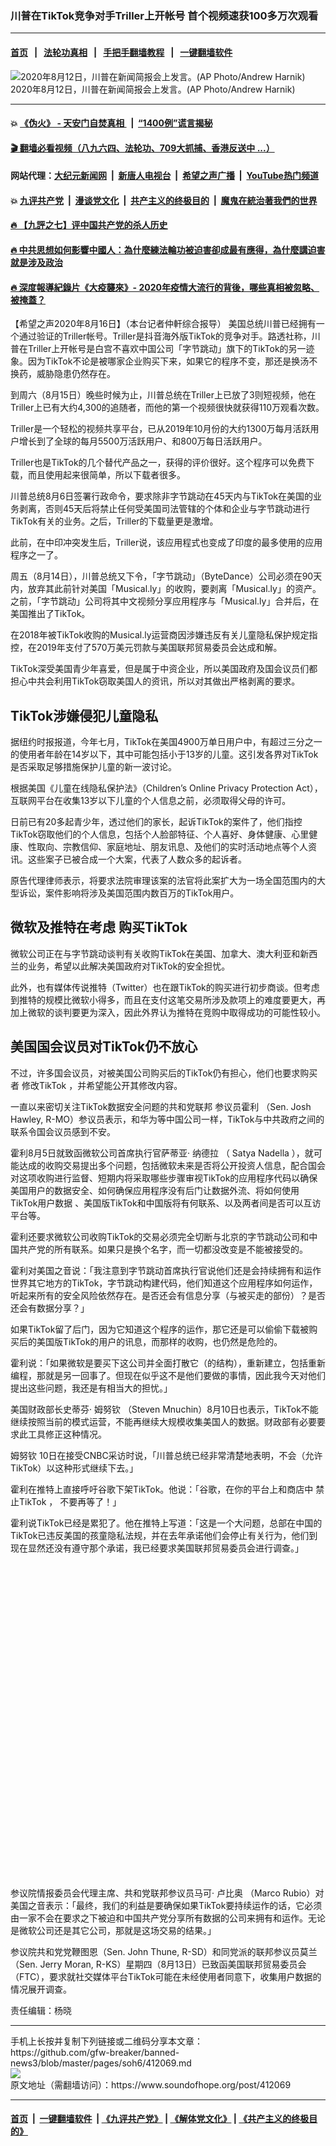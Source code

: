 ### 川普在TikTok竞争对手Triller上开帐号 首个视频速获100多万次观看
------------------------

#### [首页](https://github.com/gfw-breaker/banned-news3/blob/master/README.md) &nbsp;&nbsp;|&nbsp;&nbsp; [法轮功真相](https://github.com/begood0513/basic/blob/master/README.md)  &nbsp;&nbsp;|&nbsp;&nbsp; [手把手翻墙教程](https://github.com/gfw-breaker/guides/wiki)  &nbsp;&nbsp;|&nbsp;&nbsp; [一键翻墙软件](https://github.com/gfw-breaker/nogfw/blob/master/README.md)  



<div><img alt="2020年8月12日，川普在新闻简报会上发言。(AP Photo/Andrew Harnik)" src="https://img.soundofhope.org/2020-08/1597600733653.jpg"/>
<br/><figcaption class="caption">
 2020年8月12日，川普在新闻简报会上发言。(AP Photo/Andrew Harnik)
</figcaption></div><hr/>

#### 💥 [《伪火》 - 天安门自焚真相 ](http://141.164.51.119:10000/videos/blog/weihuo.html)&nbsp; |&nbsp; [“1400例”谎言揭秘  ](http://141.164.51.119:10000/videos/blog/jiexi1400.html)

#### [ 🎬  翻墙必看视频（八九六四、法轮功、709大抓捕、香港反送中 ...）](https://github.com/gfw-breaker/links/blob/master/banned.md)

#### 网站代理：[大纪元新闻网](http://167.172.10.89:10080/gb/) &nbsp;|&nbsp; [新唐人电视台](http://167.172.10.89:8808/gb/) &nbsp;|&nbsp; [希望之声广播](http://167.172.10.89/radio.html) &nbsp;|&nbsp; [YouTube热门频道](http://158.247.203.241/youtube.html)

#### 💥 [九评共产党](http://141.164.51.119:10000/videos/res/jiuping/)&nbsp; |&nbsp; [漫谈党文化](http://141.164.51.119:10000/videos/res/mtdwh/)&nbsp; |&nbsp; [共产主义的终极目的](http://141.164.51.119:10000/videos/res/zjmd/)&nbsp; |&nbsp; [魔鬼在統治著我們的世界](http://141.164.51.119:10000/videos/res/TheSpecter/)  

#### [ 🔥  【九評之七】评中国共产党的杀人历史](http://141.164.51.119:10000/videos/news/../res/jiuping/index.html)

#### [ 🔥  中共思想如何影響中國人：為什麼練法輪功被迫害卻成最有應得，為什麼講迫害就是涉及政治](http://141.164.51.119:10000/videos/news/truth01.html)

#### [ 🔥  深度報導紀錄片《大疫襲來》- 2020年疫情大流行的背後，哪些真相被忽略、被掩蓋？](http://141.164.51.119:10000/videos/news/../corona/index.html)

<div><div class="Content__Wrapper sc-1bvya0-0 grZQxZ">
 <p class="meta-top">
  <span class="meta">
   【希望之声2020年8月16日】（本台记者仲軒综合报导）
  </span>
  美国总统川普已经拥有一个通过验证的Triller帐号。Triller是抖音海外版TikTok的竞争对手。路透社称，川普在Triller上开帐号是白宫不喜欢中国公司「字节跳动」旗下的TikTok的另一迹象。因为TikTok不论是被哪家企业购买下来，如果它的程序不变，那还是换汤不换药，威胁隐患仍然存在。
 </p>
 <p>
  到周六（8月15日）晚些时候为止，川普总统在Triller上已放了3则短视频，他在Triller上已有大约4,300的追随者，而他的第一个视频很快就获得110万观看次数。
 </p>
 <div class="AD_Embed__Wrap-sc-1xslmin-0 igMuqX module desktop">
  <div>
  </div>
 </div>
 <p>
  Triller是一个轻松的视频共享平台，已从2019年10月份的大约1300万每月活跃用户增长到了全球的每月5500万活跃用户、和800万每日活跃用户。
 </p>
 <p>
  Triller也是TikTok的几个替代产品之一，获得的评价很好。这个程序可以免费下载，而且使用起来很简单，所以下载者很多。
 </p>
 <p>
  川普总统8月6日签署行政命令，要求除非字节跳动在45天内与TikTok在美国的业务剥离，否则45天后将禁止任何受美国司法管辖的个体和企业与字节跳动进行TikTok有关的业务。之后，Triller的下载量更是激增。
 </p>
 <p>
  此前，在中印冲突发生后，Triller说，该应用程式也变成了印度的最多使用的应用程序之一了。
 </p>
 <p>
  周五（8月14日），川普总统又下令，「字节跳动」（ByteDance）公司必须在90天内，放弃其此前针对美国「Musical.ly」的收购，要剥离「Musical.ly」的资产。之前，「字节跳动」公司将其中文视频分享应用程序与「Musical.ly」合并后，在美国推出了TikTok。
 </p>
 <p>
  在2018年被TikTok收购的Musical.ly运营商因涉嫌违反有关儿童隐私保护规定指控，在2019年支付了570万美元罚款与美国联邦贸易委员会达成和解。
 </p>
 <p>
  TikTok深受美国青少年喜爱，但是属于中资企业，所以美国政府及国会议员们都担心中共会利用TikTok窃取美国人的资讯，所以对其做出严格剥离的要求。
 </p>
 <h2>
  <ok href="/term/352093">
   TikTok涉嫌侵犯儿童隐私
  </ok>
 </h2>
 <p>
  据纽约时报报道，今年七月，TikTok在美国4900万单日用户中，有超过三分之一的使用者年龄在14岁以下，其中可能包括小于13岁的儿童。这引发各界对TikTok是否采取足够措施保护儿童的新一波讨论。
 </p>
 <p>
  根据美国《儿童在线隐私保护法》（Children’s Online Privacy Protection Act），互联网平台在收集13岁以下儿童的个人信息之前，必须取得父母的许可。
 </p>
 <p>
  日前已有20多起青少年，透过他们的家长，起诉TikTok的案件了，他们指控TikTok窃取他们的个人信息，包括个人脸部特征、个人喜好、身体健康、心里健康、性取向、宗教信仰、家庭地址、朋友讯息、及他们的实时活动地点等个人资讯。这些案子已被合成一个大案，代表了人数众多的起诉者。
 </p>
 <p>
  原告代理律师表示，将要求法院审理该案的法官将此案扩大为一场全国范围内的大型诉讼，案件影响将涉及美国范围内数百万的TikTok用户。
 </p>
 <h2>
  微软及推特在考虑
  <ok href="/term/352105">
   购买TikTok
  </ok>
 </h2>
 <p>
  微软公司正在与字节跳动谈判有关收购TikTok在美国、加拿大、澳大利亚和新西兰的业务，希望以此解决美国政府对TikTok的安全担忧。
 </p>
 <p>
  此外，也有媒体传说推特（Twitter）也在跟TikTok的购买进行初步商谈。但考虑到推特的规模比微软小得多，而且在支付这笔交易所涉及款项上的难度要更大，再加上微软的谈判要更为深入，因此外界认为推特在竞购中取得成功的可能性较小。
 </p>
 <h2>
  美国国会议员对TikTok仍不放心
 </h2>
 <p>
  不过，许多国会议员，对被美国公司购买后的TikTok仍有担心，他们也要求购买者
  <ok href="/term/352108">
   修改TikTok
  </ok>
  ，并希望能公开其修改内容。
 </p>
 <div class="AD_Embed__Wrap-sc-1xslmin-0 igMuqX module desktop">
  <div>
  </div>
 </div>
 <p>
  一直以来密切关注TikTok数据安全问题的共和党联邦
  <ok href="/term/242242">
   参议员霍利
  </ok>
  （Sen. Josh Hawley, R-MO）参议员表示，和华为等中国公司一样，TikTok与中共政府之间的联系令国会议员感到不安。
 </p>
 <p>
  霍利8月5日就致函微软公司首席执行官萨蒂亚·
  <ok href="/term/106128">
   纳德拉
  </ok>
  （
  <ok href="/term/352102">
   Satya Nadella
  </ok>
  ），就可能达成的收购交易提出多个问题，包括微软未来是否将公开投资人信息，配合国会对这项收购进行监督、短期内将采取哪些步骤审视TikTok的应用程序代码以确保美国用户的数据安全、如何确保应用程序没有后门让数据外流、将如何使用
  <ok href="/term/352114">
   TikTok用户数据
  </ok>
  、美国版TikTok和中国版将有何联系、以及两者间是否可以互访平台等。
 </p>
 <p>
  霍利还要求微软公司收购TikTok的交易必须完全切断与北京的字节跳动公司和中国共产党的所有联系。如果只是换个名字，而一切都没改变是不能被接受的。
 </p>
 <p>
  霍利对美国之音说：「我注意到字节跳动首席执行官说他们还是会持续拥有和运作世界其它地方的TikTok，字节跳动构建代码，他们知道这个应用程序如何运作，听起来所有的安全风险依然存在。是否还会有信息分享（与被买走的部份）？是否还会有数据分享？」
 </p>
 <p>
  如果TikTok留了后门，因为它知道这个程序的运作，那它还是可以偷偷下载被购买后的美国版TikTok的用户的讯息，而那样的收购，也仍然是危险的。
 </p>
 <p>
  霍利说：「如果微软是要买下这公司并全面打散它（的结构），重新建立，包括重新编程，那就是另一回事了。但现在似乎这不是他们要做的事情，因此我今天对他们提出这些问题，我还是有相当大的担忧。」
 </p>
 <p>
  美国财政部长史蒂芬·
  <ok href="/term/9827">
   姆努钦
  </ok>
  （Steven Mnuchin）8月10日也表示，TikTok不能继续按照当前的模式运营，不能再继续大规模收集美国人的数据。财政部有必要要求此工具修正这种情况。
 </p>
 <p>
  <ok href="/term/9827">
   姆努钦
  </ok>
  10日在接受CNBC采访时说，「川普总统已经非常清楚地表明，不会（允许TikTok）以这种形式继续下去。」
 </p>
 <p>
  霍利在推特上直接呼吁谷歌下架TikTok。他说：「谷歌，在你的平台上和商店中
  <ok href="/term/322369">
   禁止TikTok
  </ok>
  ， 不要再等了！」
 </p>
 <p>
  霍利说TikTok已经是累犯了。他在推特上写道：「这是一个大问题，总部在中国的TikTok已违反美国的孩童隐私法规，并在去年承诺他们会停止有关行为，他们到现在显然还没有遵守那个承诺，我已经要求美国联邦贸易委员会进行调查。」
 </p>
 <div class="soh-embed">
  <div class="soh-embed-inner">
   <div class="iframely-embed" style="max-width: 550px;">
    <div class="iframely-responsive" style="padding-bottom: 100%;">
    </div>
   </div>
  </div>
 </div>
 <p>
  参议院情报委员会代理主席、共和党联邦参议员马可·
  <ok href="/term/27822">
   卢比奥
  </ok>
  （Marco Rubio）对美国之音表示：「最终，我们的利益是要确保如果TikTok要持续运作的话，它必须由一家不会在要求之下被迫和中国共产党分享所有数据的公司来拥有和运作。无论是微软公司还是其它公司，那就是这场交易的结果。」
 </p>
 <p>
  参议院共和党党鞭图恩（Sen. John Thune, R-SD）和同党派的联邦参议员莫兰（Sen. Jerry Moran, R-KS）星期四（8月13日）已致函美国联邦贸易委员会（FTC），要求就社交媒体平台TikTok可能在未经使用者同意下，收集用户数据的情况展开调查。
 </p>
 <p class="meta-btm">
  责任编辑：杨晓
 </p>
</div>
</div>
<hr/>
手机上长按并复制下列链接或二维码分享本文章：<br/>
https://github.com/gfw-breaker/banned-news3/blob/master/pages/soh6/412069.md <br/>
<a href='https://github.com/gfw-breaker/banned-news3/blob/master/pages/soh6/412069.md'><img src='https://github.com/gfw-breaker/banned-news3/blob/master/pages/soh6/412069.md.png'/></a> <br/>
原文地址（需翻墙访问）：https://www.soundofhope.org/post/412069


------------------------
#### [首页](https://github.com/gfw-breaker/banned-news3/blob/master/README.md) &nbsp;|&nbsp; [一键翻墙软件](https://github.com/gfw-breaker/nogfw/blob/master/README.md) &nbsp;| [《九评共产党》](https://github.com/gfw-breaker/9ping.md/blob/master/README.md#九评之一评共产党是什么) | [《解体党文化》](https://github.com/gfw-breaker/jtdwh.md/blob/master/README.md) | [《共产主义的终极目的》](https://github.com/gfw-breaker/gczydzjmd.md/blob/master/README.md)


<img src='http://gfw-breaker.win/banned-news3/pages/soh6/412069.md' width='0px' height='0px'/>